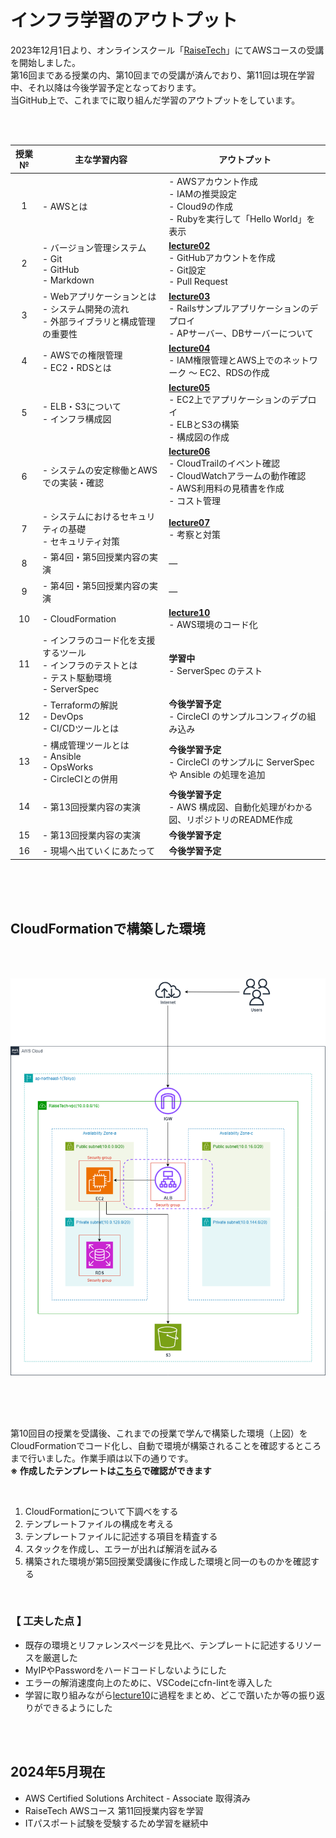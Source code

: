 # インフラ学習のアウトプット
2023年12月1日より、オンラインスクール「[RaiseTech](https://raise-tech.net/courses-lp/aws-full-course)」にてAWSコースの受講を開始しました。<br>
第16回まである授業の内、第10回までの受講が済んでおり、第11回は現在学習中、それ以降は今後学習予定となっております。<br>
当GitHub上で、これまでに取り組んだ学習のアウトプットをしています。

<br>
<br>

| 授業№ | 主な学習内容 | アウトプット |
|:---:|---|---|
| 1 | - AWSとは | - AWSアカウント作成<br> - IAMの推奨設定<br> - Cloud9の作成<br> - Rubyを実行して「Hello World」を表示 |
| 2 | - バージョン管理システム<br> - Git<br> - GitHub<br> - Markdown | **[lecture02](./lecture02.md)**<br> - GitHubアカウントを作成<br> - Git設定<br> - Pull Request |
| 3 | - Webアプリケーションとは<br> - システム開発の流れ<br> - 外部ライブラリと構成管理の重要性 | **[lecture03](./lecture03.md)**<br> - Railsサンプルアプリケーションのデプロイ<br> - APサーバー、DBサーバーについて |
| 4 | - AWSでの権限管理<br> - EC2・RDSとは | **[lecture04](./lecture04.md)**<br> - IAM権限管理とAWS上でのネットワーク ～ EC2、RDSの作成 |
| 5 | - ELB・S3について<br> - インフラ構成図 | **[lecture05](./lecture05.md)**<br> - EC2上でアプリケーションのデプロイ<br> - ELBとS3の構築<br> - 構成図の作成 |
| 6 | - システムの安定稼働とAWSでの実装・確認 | **[lecture06](./lecture06.md)**<br> - CloudTrailのイベント確認<br> - CloudWatchアラームの動作確認<br> - AWS利用料の見積書を作成<br> - コスト管理|
| 7 | - システムにおけるセキュリティの基礎<br> - セキュリティ対策 | **[lecture07](./lecture07.md)**<br> - 考察と対策|
| 8 | - 第4回・第5回授業内容の実演 | ― |
| 9 | - 第4回・第5回授業内容の実演 | ― |
| 10 | - CloudFormation | **[lecture10](./lecture10.md)**<br> - AWS環境のコード化 |
| 11 | - インフラのコード化を支援するツール<br> - インフラのテストとは<br> - テスト駆動環境<br> - ServerSpec | **学習中**<br>- ServerSpec のテスト |
| 12 | - Terraformの解説<br> - DevOps<br> - CI/CDツールとは | **今後学習予定**<br>- CircleCI のサンプルコンフィグの組み込み |
| 13 | - 構成管理ツールとは<br> - Ansible<br> - OpsWorks<br> - CircleCIとの併用 | **今後学習予定**<br>- CircleCI のサンプルに ServerSpec や Ansible の処理を追加 |
| 14 | - 第13回授業内容の実演 | **今後学習予定**<br> - AWS 構成図、自動化処理がわかる図、リポジトリのREADME作成 |
| 15 | - 第13回授業内容の実演 | **今後学習予定** |
| 16 | - 現場へ出ていくにあたって | **今後学習予定** |

<br>
<br>
<br>

## CloudFormationで構築した環境

<br>
<br>

![Alt text](images-README/aws-readme.png)

<br>
<br>
<br>

第10回目の授業を受講後、これまでの授業で学んで構築した環境（上図）をCloudFormationでコード化し、自動で環境が構築されることを確認するところまで行いました。作業手順は以下の通りです。<br>
**※ 作成したテンプレートは[こちら](./lecture10.md)で確認ができます**

<br>

1. CloudFormationについて下調べをする
2. テンプレートファイルの構成を考える
3. テンプレートファイルに記述する項目を精査する
4. スタックを作成し、エラーが出れば解消を試みる
5. 構築された環境が第5回授業受講後に作成した環境と同一のものかを確認する

<br>

### 【 工夫した点 】
- 既存の環境とリファレンスページを見比べ、テンプレートに記述するリソースを厳選した
- MyIPやPasswordをハードコードしないようにした
- エラーの解消速度向上のために、VSCodeにcfn-lintを導入した
- 学習に取り組みながら[lecture10](./lecture10.md)に過程をまとめ、どこで躓いたか等の振り返りができるようにした

<br>
<br>

## 2024年5月現在
- AWS Certified Solutions Architect - Associate 取得済み
- RaiseTech AWSコース 第11回授業内容を学習
- ITパスポート試験を受験するため学習を継続中